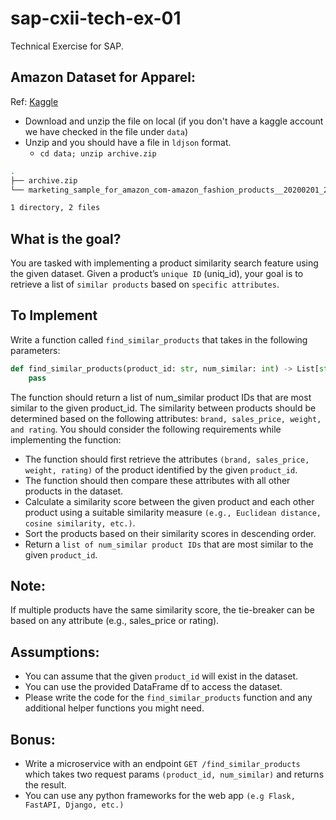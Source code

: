 # sap-cxii-tech-ex-01
Technical Exercise for SAP.

## Amazon Dataset for Apparel: 
Ref: [Kaggle](https://www.kaggle.com/datasets/promptcloud/amazon-fashion-products-2020)
- Download and unzip the file on local (if you don't have a kaggle account we have checked in the file under `data`) 
- Unzip and you should have a file in `ldjson` format. 
  - `cd data; unzip archive.zip` 
```bash
.
├── archive.zip
└── marketing_sample_for_amazon_com-amazon_fashion_products__20200201_20200430__30k_data.ldjson

1 directory, 2 files
```

## What is the goal? 
You are tasked with implementing a product similarity search feature using the given dataset. Given a product’s `unique ID` (uniq_id), your goal is to retrieve a list of `similar products` based on `specific attributes`.

## To Implement

Write a function called `find_similar_products` that takes in the following parameters:

```python
def find_similar_products(product_id: str, num_similar: int) -> List[str]:
    pass
```

The function should return a list of num_similar product IDs that are most similar to the given product_id. 
The similarity between products should be determined based on the following attributes: `brand, sales_price, weight, and rating`.
You should consider the following requirements while implementing the function:
 - The function should first retrieve the attributes `(brand, sales_price, weight, rating)` of the product identified by the given `product_id`.
 - The function should then compare these attributes with all other products in the dataset.
 - Calculate a similarity score between the given product and each other product using a suitable similarity measure `(e.g., Euclidean distance, cosine similarity, etc.)`.
 - Sort the products based on their similarity scores in descending order.
 - Return a `list of num_similar product IDs` that are most similar to the given `product_id`.

## Note:

If multiple products have the same similarity score, the tie-breaker can be based on any attribute (e.g., sales_price or rating).

## Assumptions: 
- You can assume that the given `product_id` will exist in the dataset.
- You can use the provided DataFrame df to access the dataset.
- Please write the code for the `find_similar_products` function and any additional helper functions you might need.


## Bonus:  
- Write a microservice with an endpoint `GET /find_similar_products` which takes two request params `(product_id, num_similar)` and returns the result.
- You can use any python frameworks for the web app `(e.g Flask, FastAPI, Django, etc.)`